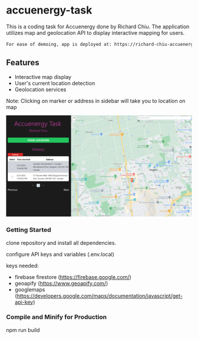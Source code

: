 # accuenergy-task

This is a coding task for Accuenergy done by Richard Chiu.
The application utilizes map and geolocation API to display interactive mapping for users.

```sh
For ease of demoing, app is deployed at: https://richard-chiu-accuenergy-task.netlify.app/

```

## Features

- Interactive map display
- User's current location detection
- Geolocation services

Note: Clicking on marker or address in sidebar will take you to location on map

![App Screenshot](./public/app_screenshot.PNG)

### Getting Started

clone repository and install all dependencies.

configure API keys and variables (.env.local)

keys needed:

- firebase firestore (https://firebase.google.com/)
- geoapify (https://www.geoapify.com/)
- googlemaps (https://developers.google.com/maps/documentation/javascript/get-api-key)

### Compile and Minify for Production

npm run build
